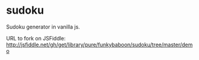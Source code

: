 # sudoku
Sudoku generator in vanilla js.

URL to fork on JSFiddle: http://jsfiddle.net/gh/get/library/pure/funkybaboon/sudoku/tree/master/demo
